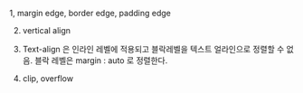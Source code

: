 1, margin edge, border edge, padding edge

2. vertical align
3. Text-align 은 인라인 레벨에 적용되고 블락레벨을 텍스트 얼라인으로 정렬할 수 없음.
   블락 레벨은 margin : auto 로 정렬한다.

4. clip, overflow

